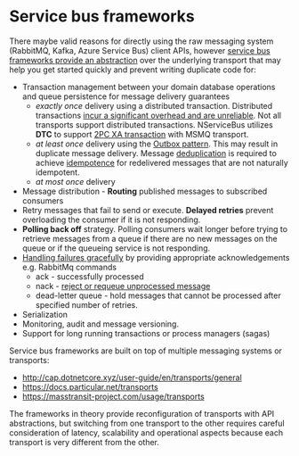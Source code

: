 # Service bus frameworks

There maybe valid reasons for directly using the raw messaging system (RabbitMQ, Kafka, Azure Service Bus) client APIs, however [service bus frameworks provide an abstraction](https://stackoverflow.com/questions/25953891/why-do-we-need-service-bus-frameworks-like-nservice-bus-masstransit-on-top-of-me) over the underlying transport that may help you get started quickly and prevent writing duplicate code for:

* Transaction management between your domain database operations and queue persistence for message delivery guarantees
    * *exactly once* delivery using a distributed transaction. Distributed transactions [incur a significant overhead and are unreliable](http://www-db.cs.wisc.edu/cidr/cidr2007/papers/cidr07p15.pdf). Not all transports support distributed transactions. NServiceBus utilizes **DTC** to support [2PC XA transaction](https://dzone.com/articles/xa-transactions-2-phase-commit) with MSMQ transport.
    * *at least once* delivery using the [Outbox pattern](https://www.kamilgrzybek.com/design/the-outbox-pattern/). This may result in duplicate message delivery. Message [deduplication](https://en.wikipedia.org/wiki/Data_deduplication#Post-process_versus_in-line_deduplication) is required to achieve [idempotence](http://cap.dotnetcore.xyz/user-guide/en/cap/idempotence/) for redelivered messages that are not naturally idempotent.
    * *at most once* delivery
* Message distribution - **Routing** published messages to subscribed consumers
* Retry messages that fail to send or execute. **Delayed retries** prevent overloading the consumer if it is not responding.
* **Polling back off** strategy. Polling consumers wait longer before trying to retrieve messages from a queue if there are no new messages on the queue or if the queueing service is not responding.
* [Handling failures gracefully](https://medium.com/codait/handling-failure-successfully-in-rabbitmq-22ffa982b60f) by providing appropriate acknowledgements e.g. RabbitMq commands
    * ack - successfully processed
    * nack - [reject or requeue unprocessed message](https://stackoverflow.com/questions/28794123/ack-or-nack-in-rabbitmq)
    * dead-letter queue - hold messages that cannot be processed after specified number of retries.
* Serialization
* Monitoring, audit and message versioning.
* Support for long running transactions or process managers (sagas)

Service bus frameworks are built on top of multiple messaging systems or transports:

* http://cap.dotnetcore.xyz/user-guide/en/transports/general
* https://docs.particular.net/transports
* https://masstransit-project.com/usage/transports

The frameworks in theory provide reconfiguration of transports with API abstractions, but switching from one transport to the other requires careful consideration of latency, scalability and operational aspects because each transport is very different from the other.
